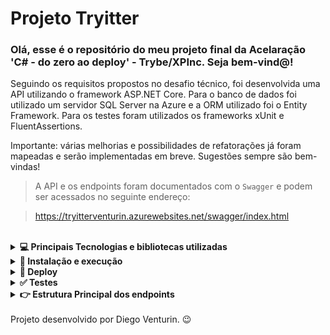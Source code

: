 # Projeto Tryitter

### Olá, esse é o repositório do meu projeto final da Acelaração 'C# - do zero ao deploy' - Trybe/XPInc. Seja bem-vind@!

Seguindo os requisitos propostos no desafio técnico, foi desenvolvida uma API utilizando o framework ASP.NET Core. Para o banco de dados foi utilizado um servidor SQL Server na Azure e a ORM utilizado foi o Entity Framework. Para os testes foram utilizados os frameworks xUnit e FluentAssertions. 

Importante: várias melhorias e possibilidades de refatorações já foram mapeadas e serão implementadas em breve. Sugestões sempre são bem-vindas!

 > A API e os endpoints foram documentados com o `Swagger` e podem ser acessados no seguinte endereço:

 >  https://tryitterventurin.azurewebsites.net/swagger/index.html

<br />
<details>
  <summary><strong>💻 Principais Tecnologias e bibliotecas utilizadas</strong></summary>
  
- C#
- xUnit
- Asp.NET
- SQL Server
- Entity Framwork
- Fluent Assertions
- Microsoft Azure Cloud

  <br/>
</details>

<details>
  <summary><strong>🔧 Instalação e execução</strong></summary>

>1. Clone o repositório: `git clone git@github.com:venturinn/final-project-c-sharp.git`.

>2. Rode o container que possui o servidor SQL Server com o comando: `docker-compose up`. A string de conexão com o banco, presente no arquivo TryitterContext.cs, deve ser alterada com os dados de conexão do banco local.

>3. Restaure o projeto: `dotnet restore`.

>4. Execute as Migration com o comando: `dotnet ef database update  `.

>6. Inicie a aplicação executando o comando: `dotnet run` no diretório do projeto.

  <br/>
</details>

<details>
  <summary><strong>🚀 Deploy</strong></summary>
  
 > O deploy da aplicação foi realizado no [Azure](https://azure.microsoft.com/pt-br/). Para o deploy do banco de dados foi utilizado um servidor SQL Server no Azure também. 

 > Para facilitar o deploy de novas features, habilitei a implantação contínua da minha aplicação (CD) com a branch <strong>azure</strong> desse repositório. A branch main não pode ser utilizada para essa função, pois possui o projeto xUnit com os testes também, além do projeto da API, com isso a estrutura de pastas dessa branch impediu que o deploy fosse realizado com sucesso na Azure.
  
 > Os endpoints em deploy pode ser consultados e <strong>testados</strong> no seguinte endereço: https://tryitterventurin.azurewebsites.net/swagger/index.html.

 > Parte dos enpoints possuem autenticação, com isso, após o cadastro de um novo usuário no endpoint /SignUp, um JWT Token deve ser adquirido no enpoint /SignIn.
  
  <br/>
</details>

<details>
  <summary><strong>✅ Testes </strong></summary>
  
 > A aplicação possui a seguinte cobertura de testes:
  
 ![Cobertura](./public/coberturaTests.png)
 
 > Os testes podem ser rodados por meio do comando `dotnet test`. É possível averiguar a cobertura utilizando o comando `dotnet test /p:CollectCoverage=true /p:CoverletOutput=TestResults/ /p:CoverletOutputFormat=lcov`.
 
  <br/>
</details>

<details>
  <summary><strong>👉 Estrutura Principal dos endpoints </strong></summary>

  ### Cadastro de um novo usuário:

  > Para o cadastro de um novo usuário no sistema, o endpoint /SignUp deve ser usado. Será checado se o nome e o e-mail estão disponíveis e caso não estejam uma mensagem de erro será retornada. Essa rota não possui autenticação.

   ![Cadastro](./public/_cadastro.png)

  ### Login de um usuário:

  > Para a realização do login, deve-se utilizar a rota /SignIn e caso as credenciais estejam corretas um JWT Token será retornado e deverá ser utilizado para acessar os demais endpoints da aplicação. Essa rota não possui autenticação.

   ![Login](./public/_login.png)

  ### Grupo de endpoints do usuário:

  > Os enpoints abaixo exigem um JWT Token com autorização de usuário e será por meio desse token que a aplicação identificará a identidade do usuário que está acessando as rotas. O usuário possui autorização para realizar posts apenas na sua conta. Posts de outros usuários podem apenas ser consultados. 

   ![User](./public/_user.png)

  ### Grupo de endpoints do administrador:

  > Os enpoints abaixo exigem um JWT Token com autorização de administrador e por meios dessas rotas é possível realizar edições, exclusões e edições ilimitadas nos registros dos usuários e seus posts. Para os testes dessas rotas, segue o login do administrador:  `email: adm@email.com / password: adm@123`

   ![Adm](./public/_adm.png)
  
  <br/>
</details>








<br/>
Projeto desenvolvido por Diego Venturin. 😉




